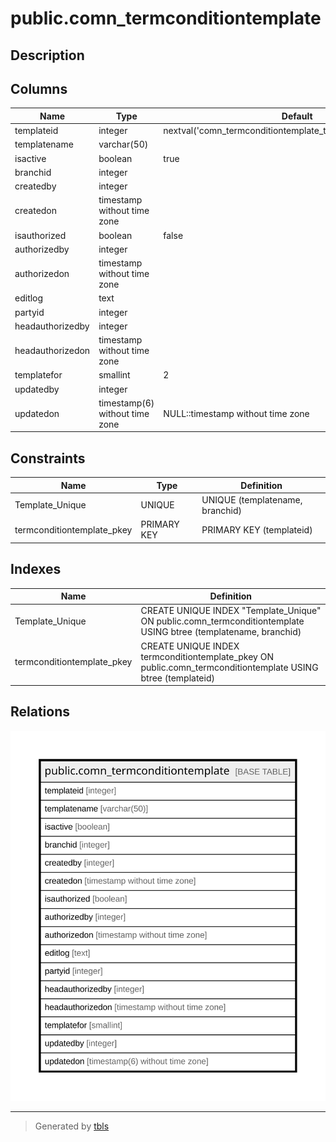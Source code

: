# public.comn_termconditiontemplate

## Description

## Columns

| Name | Type | Default | Nullable | Children | Parents | Comment |
| ---- | ---- | ------- | -------- | -------- | ------- | ------- |
| templateid | integer | nextval('comn_termconditiontemplate_templateid_seq'::regclass) | false |  |  |  |
| templatename | varchar(50) |  | true |  |  |  |
| isactive | boolean | true | false |  |  |  |
| branchid | integer |  | true |  |  |  |
| createdby | integer |  | true |  |  |  |
| createdon | timestamp without time zone |  | true |  |  |  |
| isauthorized | boolean | false | false |  |  |  |
| authorizedby | integer |  | true |  |  |  |
| authorizedon | timestamp without time zone |  | true |  |  |  |
| editlog | text |  | true |  |  |  |
| partyid | integer |  | true |  |  |  |
| headauthorizedby | integer |  | true |  |  |  |
| headauthorizedon | timestamp without time zone |  | true |  |  |  |
| templatefor | smallint | 2 | true |  |  |  |
| updatedby | integer |  | true |  |  |  |
| updatedon | timestamp(6) without time zone | NULL::timestamp without time zone | true |  |  |  |

## Constraints

| Name | Type | Definition |
| ---- | ---- | ---------- |
| Template_Unique | UNIQUE | UNIQUE (templatename, branchid) |
| termconditiontemplate_pkey | PRIMARY KEY | PRIMARY KEY (templateid) |

## Indexes

| Name | Definition |
| ---- | ---------- |
| Template_Unique | CREATE UNIQUE INDEX "Template_Unique" ON public.comn_termconditiontemplate USING btree (templatename, branchid) |
| termconditiontemplate_pkey | CREATE UNIQUE INDEX termconditiontemplate_pkey ON public.comn_termconditiontemplate USING btree (templateid) |

## Relations

![er](public.comn_termconditiontemplate.svg)

---

> Generated by [tbls](https://github.com/k1LoW/tbls)
